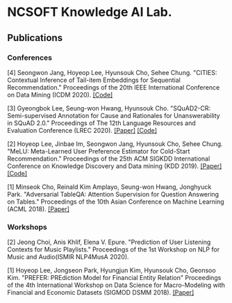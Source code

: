 # NCSOFT Knowledge AI Lab.

## Publications

### Conferences
[4] Seongwon Jang, Hoyeop Lee, Hyunsouk Cho, Sehee Chung. "CITIES: Contextual Inference of Tail-item Embeddings for Sequential Recommendation." Proceedings of the 20th IEEE International Conference on Data Mining (ICDM 2020). [[Code]](https://github.com/nc-ai/knowledge/tree/master/publications/CITIES)

[3] Gyeongbok Lee, Seung-won Hwang, Hyunsouk Cho. "SQuAD2-CR: Semi-supervised Annotation for Cause and Rationales for Unanswerability in SQuAD 2.0." Proceedings of The 12th Language Resources and Evaluation Conference (LREC 2020). [[Paper]](https://www.aclweb.org/anthology/2020.lrec-1.667/) [[Code]](https://antest1.github.io/SQuAD2-CR)

[2] Hoyeop Lee, Jinbae Im, Seongwon Jang, Hyunsouk Cho, Sehee Chung. "MeLU: Meta-Learned User Preference Estimator for Cold-Start Recommendation." Proceedings of the 25th ACM SIGKDD International Conference on Knowledge Discovery and Data mining (KDD 2019). [[Paper]](https://www.kdd.org/kdd2019/accepted-papers/view/melu-meta-learned-user-preference-estimator-for-cold-start-recommendation) [[Code]](https://github.com/hoyeoplee/MeLU)

[1] Minseok Cho, Reinald Kim Amplayo, Seung-won Hwang, Jonghyuck Park. "Adversarial TableQA: Attention Supervision for Question Answering on Tables." Proceedings of the 10th Asian Conference on Machine Learning (ACML 2018). [[Paper]](https://arxiv.org/abs/1810.08113)


### Workshops
[2] Jeong Choi, Anis Khlif, Elena V. Epure. "Prediction of User Listening Contexts for Music Playlists." Proceedings of the 1st Workshop on NLP for Music and Audio(ISMIR NLP4MusA 2020).

[1] Hoyeop Lee, Jongseon Park, Hyungjun Kim, Hyunsouk Cho, Geonsoo Kim. "PREFER: PREdiction Model for Financial Entity Relation" Proceedings of the 4th International Workshop on Data Science for Macro-Modeling with Financial and Economic Datasets (SIGMOD DSMM 2018). [[Paper]](https://dl.acm.org/doi/10.1145/3220547.3220557)
